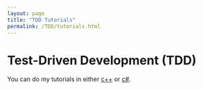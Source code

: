 ```yaml
---
layout: page
title: "TDD Tutorials"
permalink: /TDD/tutorials.html
---
```


# Test-Driven Development (TDD)

You can do my tutorials in either [c++](cpp/katas.html) or [c#](csharp/katas.html).
